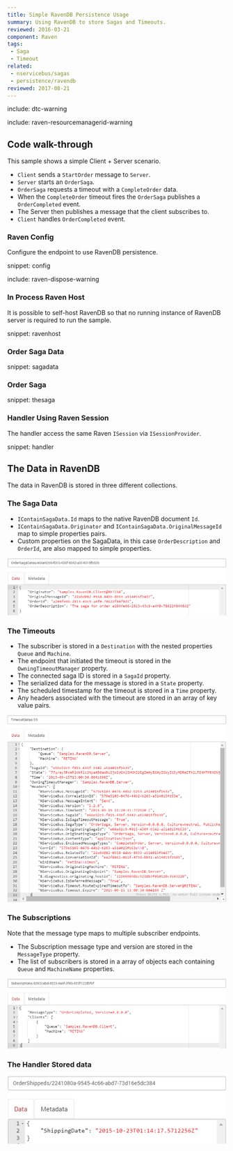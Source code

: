 ```yaml
---
title: Simple RavenDB Persistence Usage
summary: Using RavenDB to store Sagas and Timeouts.
reviewed: 2016-03-21
component: Raven
tags:
 - Saga
 - Timeout
related:
 - nservicebus/sagas
 - persistence/ravendb
reviewed: 2017-08-21
---
```


include: dtc-warning

include: raven-resourcemanagerid-warning

## Code walk-through

This sample shows a simple Client + Server scenario.

 * `Client` sends a `StartOrder` message to `Server`.
 * `Server` starts an `OrderSaga`.
 * `OrderSaga` requests a timeout with a `CompleteOrder` data.
 * When the `CompleteOrder` timeout fires the `OrderSaga` publishes a `OrderCompleted` event.
 * The Server then publishes a message that the client subscribes to.
 * `Client` handles `OrderCompleted` event.


### Raven Config

Configure the endpoint to use RavenDB persistence.

snippet: config

include: raven-dispose-warning


### In Process Raven Host

It is possible to self-host RavenDB so that no running instance of RavenDB server is required to run the sample.

snippet: ravenhost


### Order Saga Data

snippet: sagadata


### Order Saga

snippet: thesaga


### Handler Using Raven Session

The handler access the same Raven `ISession` via `ISessionProvider`.

snippet: handler


## The Data in RavenDB

The data in RavenDB is stored in three different collections.


### The Saga Data

 * `IContainSagaData.Id` maps to the native RavenDB document `Id`.
 * `IContainSagaData.Originator` and `IContainSagaData.OriginalMessageId` map to simple properties pairs.
 * Custom properties on the SagaData, in this case `OrderDescription` and `OrderId`, are also mapped to simple properties.

![](sagadata.png)


### The Timeouts

 * The subscriber is stored in a `Destination` with the nested properties `Queue` and `Machine`.
 * The endpoint that initiated the timeout is stored in the `OwningTimeoutManager` property.
 * The connected saga ID is stored in a `SagaId` property.
 * The serialized data for the message is stored in a `State` property.
 * The scheduled timestamp for the timeout is stored in a `Time` property.
 * Any headers associated with the timeout are stored in an array of key value pairs.

![](timeouts.png)


### The Subscriptions

Note that the message type maps to multiple subscriber endpoints.

 * The Subscription message type and version are stored in the `MessageType` property.
 * The list of subscribers is stored in a array of objects each containing `Queue` and `MachineName` properties.

![](subscriptions.png)


### The Handler Stored data

![](handlerdoc.png)
